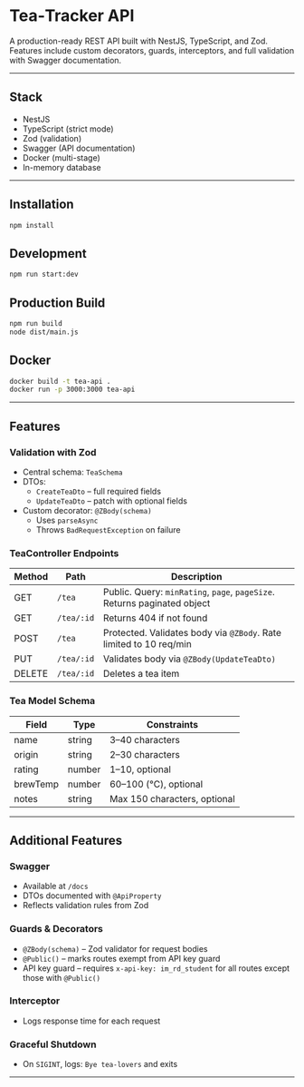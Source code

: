 # Tea‑Tracker API

A production-ready REST API built with NestJS, TypeScript, and Zod. Features include custom decorators, guards, interceptors, and full validation with Swagger documentation.

---

## Stack

- NestJS
- TypeScript (strict mode)
- Zod (validation)
- Swagger (API documentation)
- Docker (multi-stage)
- In-memory database

---

## Installation

```bash
npm install
```

## Development

```bash
npm run start:dev
```

## Production Build

```bash
npm run build
node dist/main.js
```

## Docker

```bash
docker build -t tea-api .
docker run -p 3000:3000 tea-api
```

---

## Features

### Validation with Zod

- Central schema: `TeaSchema`
- DTOs:
    - `CreateTeaDto` – full required fields
    - `UpdateTeaDto` – patch with optional fields
- Custom decorator: `@ZBody(schema)`
    - Uses `parseAsync`
    - Throws `BadRequestException` on failure

### TeaController Endpoints

| Method | Path        | Description                                                              |
|--------|-------------|--------------------------------------------------------------------------|
| GET    | `/tea`      | Public. Query: `minRating`, `page`, `pageSize`. Returns paginated object |
| GET    | `/tea/:id`  | Returns 404 if not found                                                  |
| POST   | `/tea`      | Protected. Validates body via `@ZBody`. Rate limited to 10 req/min        |
| PUT    | `/tea/:id`  | Validates body via `@ZBody(UpdateTeaDto)`                                |
| DELETE | `/tea/:id`  | Deletes a tea item                                                       |

### Tea Model Schema

| Field     | Type    | Constraints                    |
|-----------|---------|--------------------------------|
| name      | string  | 3–40 characters                |
| origin    | string  | 2–30 characters                |
| rating    | number  | 1–10, optional                 |
| brewTemp  | number  | 60–100 (°C), optional          |
| notes     | string  | Max 150 characters, optional  |

---

## Additional Features

### Swagger

- Available at `/docs`
- DTOs documented with `@ApiProperty`
- Reflects validation rules from Zod

### Guards & Decorators

- `@ZBody(schema)` – Zod validator for request bodies
- `@Public()` – marks routes exempt from API key guard
- API key guard – requires `x-api-key: im_rd_student` for all routes except those with `@Public()`

### Interceptor

- Logs response time for each request

### Graceful Shutdown

- On `SIGINT`, logs: `Bye tea-lovers` and exits

---
